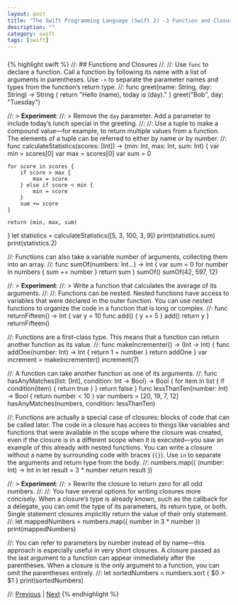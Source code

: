 ```yaml
---
layout: post
title: "The Swift Programming Language (Swift 2) -3 Function and Closures"
description: ""
category: swift
tags: [swift]
---
```


###

{% highlight swift %}
//: ## Functions and Closures
//:
//: Use `func` to declare a function. Call a function by following its name with a list of arguments in parentheses. Use `->` to separate the parameter names and types from the function’s return type.
//:
func greet(name: String, day: String) -> String {
    return "Hello \(name), today is \(day)."
}
greet("Bob", day: "Tuesday")

//: > **Experiment**:
//: > Remove the `day` parameter. Add a parameter to include today’s lunch special in the greeting.
//:
//: Use a tuple to make a compound value—for example, to return multiple values from a function. The elements of a tuple can be referred to either by name or by number.
//:
func calculateStatistics(scores: [Int]) -> (min: Int, max: Int, sum: Int) {
    var min = scores[0]
    var max = scores[0]
    var sum = 0

    for score in scores {
        if score > max {
            max = score
        } else if score < min {
            min = score
        }
        sum += score
    }

    return (min, max, sum)
}
let statistics = calculateStatistics([5, 3, 100, 3, 9])
print(statistics.sum)
print(statistics.2)

//: Functions can also take a variable number of arguments, collecting them into an array.
//:
func sumOf(numbers: Int...) -> Int {
    var sum = 0
    for number in numbers {
        sum += number
    }
    return sum
}
sumOf()
sumOf(42, 597, 12)

//: > **Experiment**:
//: > Write a function that calculates the average of its arguments.
//:
//: Functions can be nested. Nested functions have access to variables that were declared in the outer function. You can use nested functions to organize the code in a function that is long or complex.
//:
func returnFifteen() -> Int {
    var y = 10
    func add() {
        y += 5
    }
    add()
    return y
}
returnFifteen()

//: Functions are a first-class type. This means that a function can return another function as its value.
//:
func makeIncrementer() -> (Int -> Int) {
    func addOne(number: Int) -> Int {
        return 1 + number
    }
    return addOne
}
var increment = makeIncrementer()
increment(7)

//: A function can take another function as one of its arguments.
//:
func hasAnyMatches(list: [Int], condition: Int -> Bool) -> Bool {
    for item in list {
        if condition(item) {
            return true
        }
    }
    return false
}
func lessThanTen(number: Int) -> Bool {
    return number < 10
}
var numbers = [20, 19, 7, 12]
hasAnyMatches(numbers, condition: lessThanTen)

//: Functions are actually a special case of closures: blocks of code that can be called later. The code in a closure has access to things like variables and functions that were available in the scope where the closure was created, even if the closure is in a different scope when it is executed—you saw an example of this already with nested functions. You can write a closure without a name by surrounding code with braces (`{}`). Use `in` to separate the arguments and return type from the body.
//:
numbers.map({
    (number: Int) -> Int in
    let result = 3 * number
    return result
})

//: > **Experiment**:
//: > Rewrite the closure to return zero for all odd numbers.
//:
//: You have several options for writing closures more concisely. When a closure’s type is already known, such as the callback for a delegate, you can omit the type of its parameters, its return type, or both. Single statement closures implicitly return the value of their only statement.
//:
let mappedNumbers = numbers.map({ number in 3 * number })
print(mappedNumbers)

//: You can refer to parameters by number instead of by name—this approach is especially useful in very short closures. A closure passed as the last argument to a function can appear immediately after the parentheses. When a closure is the only argument to a function, you can omit the parentheses entirely.
//:
let sortedNumbers = numbers.sort { $0 > $1 }
print(sortedNumbers)



//: [Previous](@previous) | [Next](@next)
{% endhighlight %}

